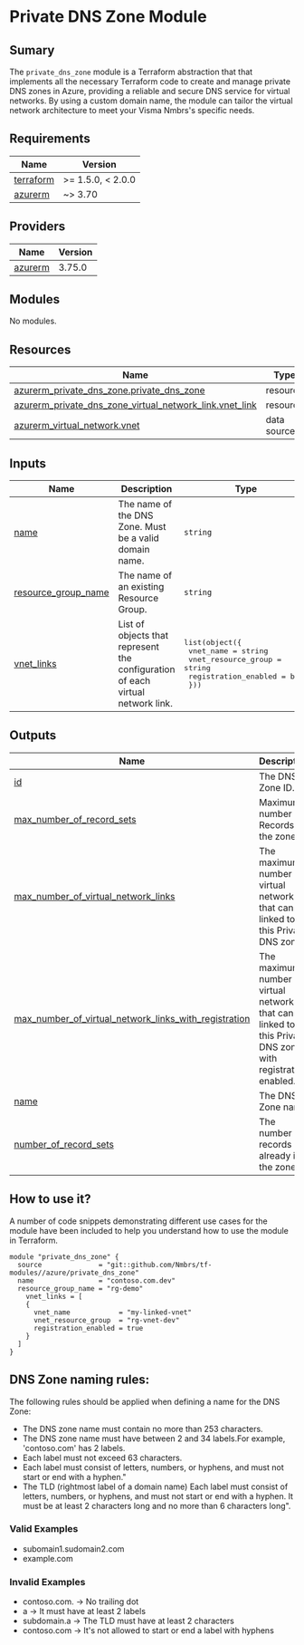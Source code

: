 # Private DNS Zone Module

## Sumary

The `private_dns_zone` module is a Terraform abstraction that that implements all the necessary
Terraform code to create and manage private DNS zones in Azure, providing a reliable and secure DNS service for virtual networks. By using a custom domain name, the module can tailor the virtual network architecture to meet your Visma Nmbrs's specific needs.

## Requirements

| Name | Version |
|------|---------|
| <a name="requirement_terraform"></a> [terraform](#requirement\_terraform) | >= 1.5.0, < 2.0.0 |
| <a name="requirement_azurerm"></a> [azurerm](#requirement\_azurerm) | ~> 3.70 |

## Providers

| Name | Version |
|------|---------|
| <a name="provider_azurerm"></a> [azurerm](#provider\_azurerm) | 3.75.0 |

## Modules

No modules.

## Resources

| Name | Type |
|------|------|
| [azurerm_private_dns_zone.private_dns_zone](https://registry.terraform.io/providers/hashicorp/azurerm/latest/docs/resources/private_dns_zone) | resource |
| [azurerm_private_dns_zone_virtual_network_link.vnet_link](https://registry.terraform.io/providers/hashicorp/azurerm/latest/docs/resources/private_dns_zone_virtual_network_link) | resource |
| [azurerm_virtual_network.vnet](https://registry.terraform.io/providers/hashicorp/azurerm/latest/docs/data-sources/virtual_network) | data source |

## Inputs

| Name | Description | Type | Default | Required |
|------|-------------|------|---------|:--------:|
| <a name="input_name"></a> [name](#input\_name) | The name of the DNS Zone. Must be a valid domain name. | `string` | n/a | yes |
| <a name="input_resource_group_name"></a> [resource\_group\_name](#input\_resource\_group\_name) | The name of an existing Resource Group. | `string` | n/a | yes |
| <a name="input_vnet_links"></a> [vnet\_links](#input\_vnet\_links) | List of objects that represent the configuration of each virtual network link. | <pre>list(object({<br>    vnet_name            = string<br>    vnet_resource_group  = string<br>    registration_enabled = bool<br>  }))</pre> | `[]` | no |

## Outputs

| Name | Description |
|------|-------------|
| <a name="output_id"></a> [id](#output\_id) | The DNS Zone ID. |
| <a name="output_max_number_of_record_sets"></a> [max\_number\_of\_record\_sets](#output\_max\_number\_of\_record\_sets) | Maximum number of Records in the zone. |
| <a name="output_max_number_of_virtual_network_links"></a> [max\_number\_of\_virtual\_network\_links](#output\_max\_number\_of\_virtual\_network\_links) | The maximum number of virtual networks that can be linked to this Private DNS zone. |
| <a name="output_max_number_of_virtual_network_links_with_registration"></a> [max\_number\_of\_virtual\_network\_links\_with\_registration](#output\_max\_number\_of\_virtual\_network\_links\_with\_registration) | The maximum number of virtual networks that can be linked to this Private DNS zone with registration enabled. |
| <a name="output_name"></a> [name](#output\_name) | The DNS Zone name. |
| <a name="output_number_of_record_sets"></a> [number\_of\_record\_sets](#output\_number\_of\_record\_sets) | The number of records already in the zone. |

## How to use it?

A number of code snippets demonstrating different use cases for the module have been included to help you understand how to use the module in Terraform.

```hcl
module "private_dns_zone" {
  source              = "git::github.com/Nmbrs/tf-modules//azure/private_dns_zone"
  name                = "contoso.com.dev"
  resource_group_name = "rg-demo"
    vnet_links = [
    {
      vnet_name            = "my-linked-vnet"
      vnet_resource_group  = "rg-vnet-dev"
      registration_enabled = true
    }
  ]
}
```

## DNS Zone naming rules:

The following rules should be applied when defining a name for the DNS Zone:

- The DNS zone name must contain no more than 253 characters.
- The DNS zone name must have between 2 and 34 labels.For example, 'contoso.com' has 2 labels.
- Each label must not exceed 63 characters.
- Each label must consist of letters, numbers, or hyphens, and must not start or end with a hyphen."
- The TLD (rightmost label of a domain name) Each label must consist of letters, numbers, or hyphens, and must not start or end with a hyphen. It must be at least 2 characters long and no more than 6 characters long".

### Valid Examples

- subomain1.sudomain2.com
- example.com

### Invalid Examples

- contoso.com. -> No trailing dot
- a -> It must have at least 2 labels
- subdomain.a -> The TLD must have at least 2 characters
- contoso.com -> It's not allowed to start or end a label with hyphens
